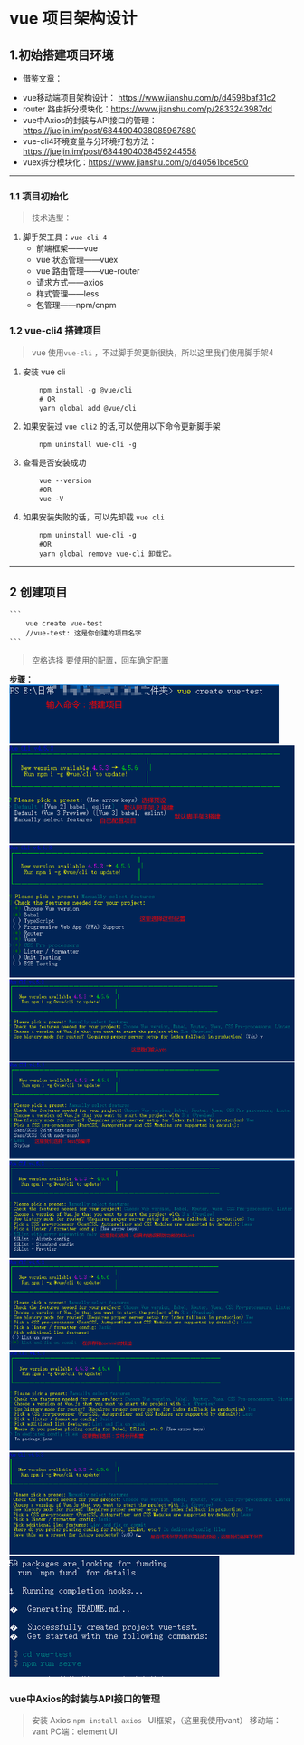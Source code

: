 
# vue 项目架构设计

## 1.初始搭建项目环境  
- 借鉴文章：
* vue移动端项目架构设计：  https://www.jianshu.com/p/d4598baf31c2
* router 路由拆分模块化：https://www.jianshu.com/p/2833243987dd
* vue中Axios的封装与API接口的管理：https://juejin.im/post/6844904038085967880
* vue-cli4环境变量与分环境打包方法：https://juejin.im/post/6844904038459244558
* vuex拆分模块化：https://www.jianshu.com/p/d40561bce5d0
-------
### 1.1 项目初始化 
> 技术选型：
1. 脚手架工具：`vue-cli 4`
    - 前端框架——vue
    - vue 状态管理——vuex
    - vue 路由管理——vue-router
    - 请求方式——axios
    - 样式管理——less
    - 包管理——npm/cnpm
### 1.2 vue-cli4 搭建项目
> vue 使用`vue-cli` ，不过脚手架更新很快，所以这里我们使用脚手架4
1. 安装 vue cli
    ```
        npm install -g @vue/cli
        # OR
        yarn global add @vue/cli

    ```
2. 如果安装过 `vue cli2` 的话,可以使用以下命令更新脚手架
    ```
        npm uninstall vue-cli -g
    ```
3. 查看是否安装成功
    ```
        vue --version
        #OR
        vue -V
    ```
4. 如果安装失败的话，可以先卸载 `vue cli`
    ```
        npm uninstall vue-cli -g 
        #OR
        yarn global remove vue-cli 卸载它。
    ```
-------
## 2 创建项目
    ```
        vue create vue-test
        //vue-test: 这是你创建的项目名字
    ```
> 空格选择 要使用的配置，回车确定配置

**步骤：**
<img src="./img/vue cli/vue-cli01.png"/>
<img src="./img/vue cli/vue-cli02.png"/>
<img src="./img/vue cli/vue-cli03.png"/>
<img src="./img/vue cli/vue-cli04.png"/>
<img src="./img/vue cli/vue-cli05.png"/>
<img src="./img/vue cli/vue-cli06.png"/>
<img src="./img/vue cli/vue-cli07.png"/>
<img src="./img/vue cli/vue-cli08.png"/>
<img src="./img/vue cli/vue-cli09.png"/>
<img src="./img/vue cli/vue-cli10.png"/>

### vue中Axios的封装与API接口的管理
> 安装 Axios 
    ```
        npm install axios 
    ```
> UI框架，（这里我使用vant） 移动端：vant PC端：element UI 
